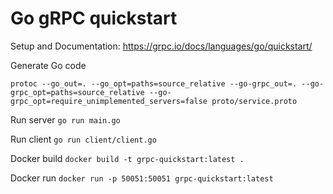 # Go gRPC quickstart

Setup and Documentation: https://grpc.io/docs/languages/go/quickstart/

Generate Go code

`protoc --go_out=. --go_opt=paths=source_relative --go-grpc_out=. --go-grpc_opt=paths=source_relative --go-grpc_opt=require_unimplemented_servers=false proto/service.proto`

Run server
`go run main.go`

Run client 
`go run client/client.go`

Docker build
`docker build -t grpc-quickstart:latest . `

Docker run
`docker run -p 50051:50051 grpc-quickstart:latest`